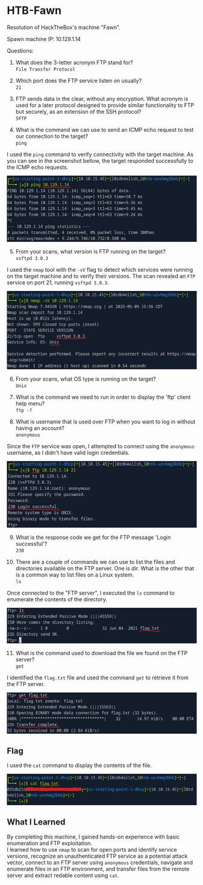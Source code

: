 # HTB-Fawn

Resolution of HackTheBox's machine "Fawn".

Spawn machine IP: 10.129.1.14

Questions:

1. What does the 3-letter acronym FTP stand for?  
	``File Transfer Protocol``

2. Which port does the FTP service listen on usually?  
	``21``

3. FTP sends data in the clear, without any encryption. What acronym is used for a later protocol designed to provide similar functionality to FTP but securely, as an extension of the SSH protocol?  
	``SFTP``

4. What is the command we can use to send an ICMP echo request to test our connection to the target?  
	``ping``

I used the `ping` command to verify connectivity with the target machine. As you can see in the screenshot bellow, the target responded successfully to the ICMP echo requests.

![image](https://github.com/L0rdB43lish/HTB-Fawn/blob/594073254cef218d15ec70cfa2586491dd65b136/images/Captura%20de%20tela%202025-05-09%20175418.png)

5. From your scans, what version is FTP running on the target?  
	``vsftpd 3.0.3``

I used the `nmap` tool with the ``-sV`` flag to detect which services were running on the target machine and to verify their versions. The scan revealed an ``FTP`` service on port 21, running ``vsftpd 3.0.3``.  

![image](https://github.com/L0rdB43lish/HTB-Fawn/blob/594073254cef218d15ec70cfa2586491dd65b136/images/Captura%20de%20tela%202025-05-09%20175831.png)

6. From your scans, what OS type is running on the target?  
	``Unix``

7. What is the command we need to run in order to display the 'ftp' client help menu?  
	`ftp -?`

8. What is username that is used over FTP when you want to log in without having an account?  
	``anonymous``

Since the `FTP` service was open, I attempted to connect using the ``anonymous`` username, as I didn't have valid login credentials.  

![image](https://github.com/L0rdB43lish/HTB-Fawn/blob/594073254cef218d15ec70cfa2586491dd65b136/images/Captura%20de%20tela%202025-05-09%20180546.png)


9. What is the response code we get for the FTP message 'Login successful'?  
	`230`

10. There are a couple of commands we can use to list the files and directories available on the FTP server. One is dir. What is the other that is a common way to list files on a Linux system.  
	`ls`

Once connected to the "FTP server", I executed the ``ls`` command to enumerate the contents of the directory.  

![image](https://github.com/L0rdB43lish/HTB-Fawn/blob/594073254cef218d15ec70cfa2586491dd65b136/images/Captura%20de%20tela%202025-05-09%20180721.png)


11. What is the command used to download the file we found on the FTP server?  
	`get`

I identified the `flag.txt` file and used the command ``get`` to retrieve it from the FTP server.  

![image](https://github.com/L0rdB43lish/HTB-Fawn/blob/594073254cef218d15ec70cfa2586491dd65b136/images/Captura%20de%20tela%202025-05-09%20181012.png)

## Flag
I used the ``cat`` command to display the contents of the file.  

![image](https://github.com/L0rdB43lish/HTB-Fawn/blob/594073254cef218d15ec70cfa2586491dd65b136/images/Captura%20de%20tela%202025-05-09%20181115.png)

## What I Learned
By completing this machine, I gained hands-on experience with basic enumeration and FTP exploitation.  
I learned how to use `nmap` to scan for open ports and identify service versions, recognize an unauthenticated FTP service as a potential attack vector, connect to an FTP server using `anonymous` credentials, navigate and enumerate files in an FTP environment, and transfer files from the remote server and extract redable content using `cat`.
